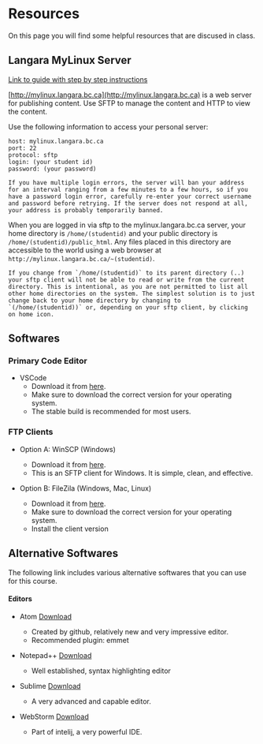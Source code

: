 # Resources

On this page you will find some helpful resources that are discused in class.

## Langara MyLinux Server

[Link to guide with step by step instructions](files/CPSC-1030-server-connection-guide.pdf)

[http://mylinux.langara.bc.ca](http://mylinux.langara.bc.ca) is a web server for publishing content. Use SFTP to manage the content and HTTP to view the content.

Use the following information to access your personal server:

```{code-block} text
host: mylinux.langara.bc.ca
port: 22
protocol: sftp
login: (your student id)
password: (your password)
```

```{warning}
If you have multiple login errors, the server will ban your address for an interval ranging from a few minutes to a few hours, so if you have a password login error, carefully re-enter your correct username and password before retrying. If the server does not respond at all, your address is probably temporarily banned.
```

When you are logged in via sftp to the mylinux.langara.bc.ca server, your home directory is `/home/(studentid)` and your public directory is `/home/(studentid)/public_html`. Any files placed in this directory are accessible to the world using a web browser at `http://mylinux.langara.bc.ca/~(studentid)`.

```{tip}
If you change from `/home/(studentid)` to its parent directory (..) your sftp client will not be able to read or write from the current directory. This is intentional, as you are not permitted to list all other home directories on the system. The simplest solution is to just change back to your home directory by changing to `(/home/(studentid))` or, depending on your sftp client, by clicking on home icon.
```

## Softwares

### Primary Code Editor

- VSCode
    - Download it from [here](https://code.visualstudio.com/download).
    - Make sure to download the correct version for your operating system.
    - The stable build is recommended for most users.

### FTP Clients

- Option A: WinSCP (Windows)
    - Download it from [here](https://winscp.net/eng/download.php).
    - This is an SFTP client for Windows. It is simple, clean, and effective.

- Option B: FileZila (Windows, Mac, Linux)
    - Download it from [here](https://filezilla-project.org/download.php?type=client).
    - Make sure to download the correct version for your operating system.
    - Install the client version

## Alternative Softwares

The following link includes various alternative softwares that you can use for this course.

#### Editors

- Atom [Download](https://atom.io/)
    - Created by github, relatively new and very impressive editor.
    - Recommended plugin: emmet

- Notepad++ [Download](https://notepad-plus-plus.org)
    - Well established, syntax highlighting editor

- Sublime [Download](https://www.sublimetext.com/3)
    - A very advanced and capable editor.

- WebStorm [Download](https://www.jetbrains.com/webstorm/download)
    - Part of intelij, a very powerful IDE.

